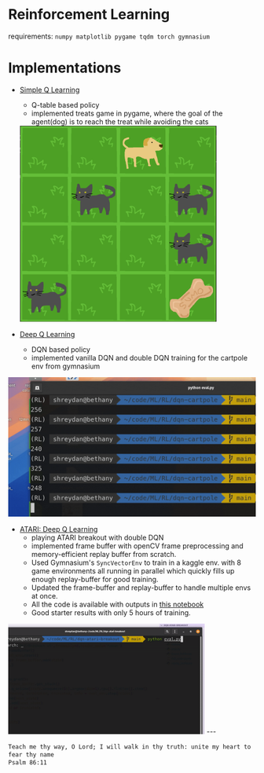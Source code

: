 # Reinforcement Learning

requirements: `numpy matplotlib pygame tqdm torch gymnasium`

# Implementations

- [Simple Q Learning](./qtreats/)
  - Q-table based policy
  - implemented treats game in pygame, where the goal of the agent(dog) is to reach the treat while avoiding the cats
  <img src="./qtreats/assets/sample.png" width="400">

- [Deep Q Learning](./dqn-cartpole/)
  - DQN based policy
  - implemented vanilla DQN and double DQN training for the cartpole env from gymnasium
<img src="./dqn-cartpole/dqn-cartpole.gif" width="512">

- [ATARI: Deep Q Learning](./dqn-atari-breakout/)
  - playing ATARI breakout with double DQN
  - implemented frame buffer with openCV frame preprocessing and memory-efficient replay buffer from scratch.
  - Used Gymnasium's `SyncVectorEnv` to train in a kaggle env. with 8 game environments all running in parallel which quickly fills up enough replay-buffer for good training.
  - Updated the frame-buffer and replay-buffer to handle multiple envs at once.
  - All the code is available with outputs in [this notebook](./dqn-atari-breakout/full_code.ipynb)
  - Good starter results with only 5 hours of training.
<img src="./dqn-atari-breakout/game.gif" width="400">
---

```
Teach me thy way, O Lord; I will walk in thy truth: unite my heart to fear thy name
Psalm 86:11
```